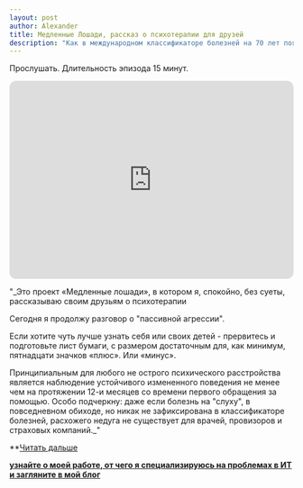 ```yaml
---
layout: post
author: Alexander
title: Медленные Лошади, рассказ о психотерапии для друзей  
description: "Как в международном классификаторе болезней на 70 лет появился диагноз пассивно-агрессивное расстройство личности. Сезон 1, эпизод 2"
---
```


Прослушать. Длительность эпизода 15 минут.

<iframe style="border-radius:12px" src="https://open.spotify.com/embed/episode/3xZFxOvNmH1VJMBMwQhBv5?utm_source=generator" width="100%" height="352" frameBorder="0" allowfullscreen="" allow="autoplay; clipboard-write; encrypted-media; fullscreen; picture-in-picture" loading="lazy"></iframe>

"_Это проект «Медленные лошади», в котором я, спокойно, без суеты, рассказываю своим друзьям о психотерапии

Сегодня я продолжу разговор о "пассивной агрессии".

Если хотите чуть лучше узнать себя или своих детей - прервитесь и подготовьте лист бумаги, с размером достаточным для, как минимум, пятнадцати значков «плюс». Или «минус».

Принципиальным для любого не острого психического расстройства является наблюдение устойчивого измененного поведения не менее чем на протяжении 12-и месяцев со времени первого обращения за помощью.
Особо подчеркну: даже если болезнь на "слуху", в повседневном обиходе, но никак не зафиксирована в классификаторе болезней, расхожего недуга не существует для врачей, провизоров и страховых компаний._"

**[Читать дальше](https://ivlev.ru/all/agressiya-shryodingera-medlennye-loshadi-epizod-2/)

**[узнайте о моей работе, от чего я специализируюсь на проблемах в ИТ и загляните в мой блог](https://bit.ly/m/ivlev)**



